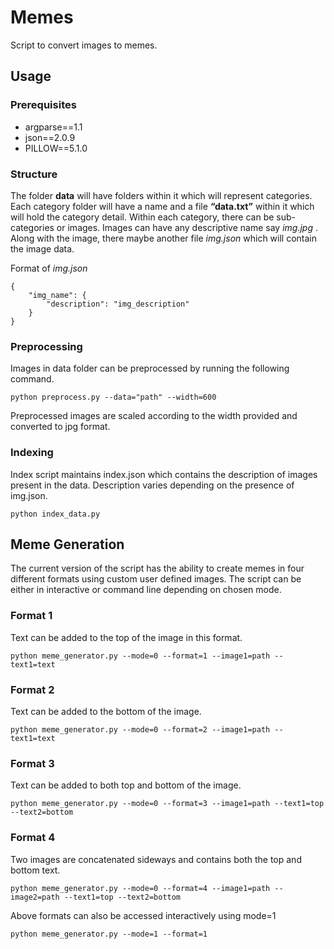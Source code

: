 # Memes 

Script to convert images to memes.

## Usage

### Prerequisites

* argparse==1.1
* json==2.0.9
* PILLOW==5.1.0

### Structure
The folder **data** will have folders within it which will represent categories. Each category folder will have a name and a file **“data.txt”** within it which will hold the category detail. Within each category, there can be sub-categories or images. Images can have any descriptive name say *img.jpg* . Along with the image, there maybe another file *img.json* which will contain the image data.

Format of *img.json*

```
{
	"img_name": {
		"description": "img_description"
	}
}

```

### Preprocessing
Images in data folder can be preprocessed by running the following command.
```
python preprocess.py --data="path" --width=600
```
Preprocessed images are scaled according to the width provided and converted to jpg format.

### Indexing
Index script maintains index.json which contains the description of images present in the data. Description varies depending on the presence of img.json.
```
python index_data.py
```

## Meme Generation
The current version of the script has the ability to create memes in four different formats using custom user defined images.
The script can be either in interactive or command line depending on chosen mode.

### Format 1
Text can be added to the top of the image in this format.

```
python meme_generator.py --mode=0 --format=1 --image1=path --text1=text
```
### Format 2
Text can be added to the bottom of the image.

```
python meme_generator.py --mode=0 --format=2 --image1=path --text1=text
```
### Format 3
Text can be added to both top and bottom of the image.

```
python meme_generator.py --mode=0 --format=3 --image1=path --text1=top --text2=bottom
```
### Format 4
Two images are concatenated sideways and contains both the top and bottom text.

```
python meme_generator.py --mode=0 --format=4 --image1=path --image2=path --text1=top --text2=bottom
```
Above formats can also be accessed interactively using mode=1

```
python meme_generator.py --mode=1 --format=1 
```

